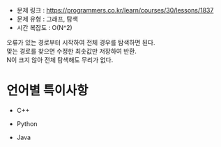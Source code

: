 * 문제 링크 : https://programmers.co.kr/learn/courses/30/lessons/1837
* 문제 유형 : 그래프, 탐색
* 시간 복잡도 : O(N^2)

오류가 있는 경로부터 시작하여 전체 경우를 탐색하면 된다.  
맞는 경로를 찾으면 수정한 최솟값만 저장하여 반환.  
N이 크지 않아 전체 탐색해도 무리가 없다.  



# 언어별 특이사항

- C++

- Python

- Java

